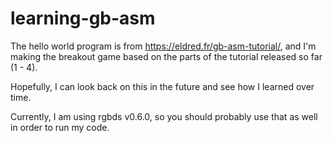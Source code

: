 # learning-gb-asm
The hello world program is from https://eldred.fr/gb-asm-tutorial/, and I'm making the breakout game based on the parts of the tutorial released so far (1 - 4).

Hopefully, I can look back on this in the future and see how I learned over time.

Currently, I am using rgbds v0.6.0, so you should probably use that as well in order to run my code.